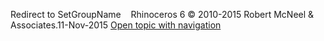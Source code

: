 ---
---

Redirect to SetGroupName&#160;
&#160;
Rhinoceros 6 © 2010-2015 Robert McNeel &amp; Associates.11-Nov-2015
 [Open topic with navigation](setgroupname.html) 

